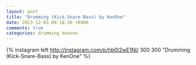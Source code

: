 ```yaml
---
layout: post
title: "Drumming (Kick-Snare-Bass) by KenOne"
date: 2013-12-03 09:18:26 +0900
comments: true
categories: drumming kenone
---
```


{% instagram left http://instagram.com/p/hb0I2wE1Nl/ 300 300 "Drumming (Kick-Snare-Bass) by KenOne" %}
